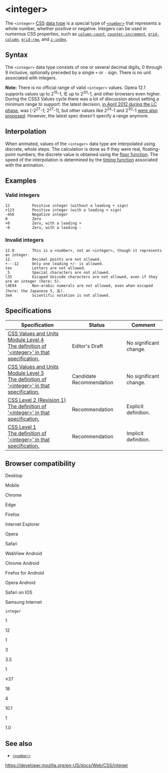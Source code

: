 # &lt;integer&gt;

The `<integer>` [CSS](https://developer.mozilla.org/en-US/docs/Web/CSS) [data type](css_types) is a special type of [`<number>`](number) that represents a whole number, whether positive or negative. Integers can be used in numerous CSS properties, such as [`column-count`](column-count), [`counter-increment`](counter-increment), [`grid-column`](grid-column), [`grid-row`](grid-row), and [`z-index`](z-index).

## Syntax

The `<integer>` data type consists of one or several decimal digits, 0 through 9 inclusive, optionally preceded by a single `+` or `-` sign. There is no unit associated with integers.

**Note:** There is no official range of valid `<integer>` values. Opera 12.1 supports values up to 2<sup>15</sup>-1, IE up to 2<sup>20</sup>-1, and other browsers even higher. During the CSS3 Values cycle there was a lot of discussion about setting a minimum range to support: the latest decision, [in April 2012 during the LC phase](https://lists.w3.org/Archives/Public/www-style/2012Apr/0633.html), was \[-2<sup>27</sup>-1; 2<sup>27</sup>-1\], but other values like 2<sup>24</sup>-1 and 2<sup>30</sup>-1 [were also proposed](https://lists.w3.org/Archives/Public/www-style/2012Apr/0530.html). However, the latest spec doesn't specify a range anymore.

## Interpolation

When animated, values of the `<integer>` data type are interpolated using discrete, whole steps. The calculation is done as if they were real, floating-point numbers; the discrete value is obtained using the [floor function](https://en.wikipedia.org/wiki/Floor_function). The speed of the interpolation is determined by the [timing function](easing-function) associated with the animation.

## Examples

### Valid integers

    12          Positive integer (without a leading + sign)
    +123        Positive integer (with a leading + sign)
    -456        Negative integer
    0           Zero
    +0          Zero, with a leading +
    -0          Zero, with a leading -

### Invalid integers

    12.0        This is a <number>, not an <integer>, though it represents an integer.
    12.         Decimal points are not allowed.
    +---12      Only one leading +/- is allowed.
    ten         Letters are not allowed.
    _5          Special characters are not allowed.
    \35         Escaped Unicode characters are not allowed, even if they are an integer (here: 5).
    \4E94       Non-arabic numerals are not allowed, even when escaped (here: the Japanese 5, 五).
    3e4         Scientific notation is not allowed.

## Specifications

<table><thead><tr class="header"><th>Specification</th><th>Status</th><th>Comment</th></tr></thead><tbody><tr class="odd"><td><a href="https://drafts.csswg.org/css-values-4/#integers">CSS Values and Units Module Level 4<br />
<span class="small">The definition of '&lt;integer&gt;' in that specification.</span></a></td><td><span class="spec-ed">Editor's Draft</span></td><td>No significant change.</td></tr><tr class="even"><td><a href="https://drafts.csswg.org/css-values-3/#integers">CSS Values and Units Module Level 3<br />
<span class="small">The definition of '&lt;integer&gt;' in that specification.</span></a></td><td><span class="spec-cr">Candidate Recommendation</span></td><td>No significant change.</td></tr><tr class="odd"><td><a href="https://www.w3.org/TR/CSS2/syndata.html#numbers">CSS Level 2 (Revision 1)<br />
<span class="small">The definition of '&lt;integer&gt;' in that specification.</span></a></td><td><span class="spec-rec">Recommendation</span></td><td>Explicit definition.</td></tr><tr class="even"><td><a href="https://www.w3.org/TR/CSS1/">CSS Level 1<br />
<span class="small">The definition of '&lt;integer&gt;' in that specification.</span></a></td><td><span class="spec-rec">Recommendation</span></td><td>Implicit definition.</td></tr></tbody></table>

## Browser compatibility

Desktop

Mobile

Chrome

Edge

Firefox

Internet Explorer

Opera

Safari

WebView Android

Chrome Android

Firefox for Android

Opera Android

Safari on IOS

Samsung Internet

`integer`

1

12

1

3

3.5

1

≤37

18

4

10.1

1

1.0

## See also

- [`<number>`](number)

<a href="https://developer.mozilla.org/en-US/docs/Web/CSS/integer" class="_attribution-link">https://developer.mozilla.org/en-US/docs/Web/CSS/integer</a>
